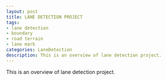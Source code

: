 ```yaml
---
layout: post
title: LANE DETECTION PROJECT
tags:
- lane detection
- boundary
- road terrain
- lane mark
categories: LaneDetection
description: This is an overview of lane detection project.
---
```


This is an overview of lane detection project.